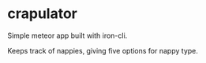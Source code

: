 # crapulator

Simple meteor app built with iron-cli.

Keeps track of nappies, giving five options for nappy type.
